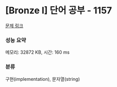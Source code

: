 # [Bronze I] 단어 공부 - 1157 

[문제 링크](https://www.acmicpc.net/problem/1157) 

### 성능 요약

메모리: 32872 KB, 시간: 160 ms

### 분류

구현(implementation), 문자열(string)


